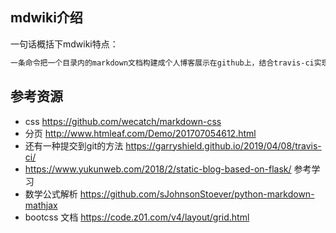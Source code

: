 
## mdwiki介绍
一句话概括下mdwiki特点：
```bash
一条命令把一个目录内的markdown文档构建成个人博客展示在github上，结合travis-ci实现全自动发布，客户端零安装，零配置。
```
## 参考资源
- css https://github.com/wecatch/markdown-css
- 分页 http://www.htmleaf.com/Demo/201707054612.html
- 还有一种提交到git的方法 https://garryshield.github.io/2019/04/08/travis-ci/
- https://www.yukunweb.com/2018/2/static-blog-based-on-flask/  参考学习
- 数学公式解析 https://github.com/sJohnsonStoever/python-markdown-mathjax
- bootcss 文档 https://code.z01.com/v4/layout/grid.html
